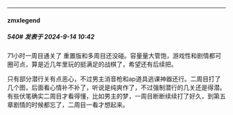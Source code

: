 ﻿
*****

####  zmxlegend  
##### 540#       发表于 2024-9-14 10:42

71小时一周目通关了 重置版和多周目还没碰。容量量大管饱，游戏性和剧情都可圈可点，算是近几年里玩的挺满足的战棋了，希望还有后续把。

只有部分潜行关有点恶心，不过男主消音枪和ap道具逃课神器还行。二周目打了几个图，后面看心情补不补了，听说是纯爽作了，不过强制潜行的几关还是得潜。有些伏笔确实二周目才看得懂，比如男主的梦，一周目断断续续打了好久，到第五章剧情的时候都忘了，二周目一看才想起来。

